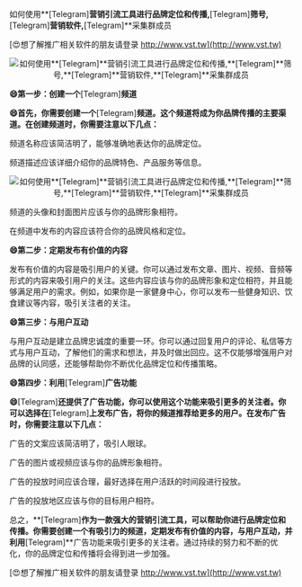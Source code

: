 如何使用**[Telegram]**营销引流工具进行品牌定位和传播,**[Telegram]**筛号,**[Telegram]**营销软件,**[Telegram]**采集群成员

[😍想了解推广相关软件的朋友请登录 http://www.vst.tw](http://www.vst.tw)

 <center><img src="https://vst.tw/MP4/tuiguang/png/4.png" alt="如何使用**[Telegram]**营销引流工具进行品牌定位和传播,**[Telegram]**筛号,**[Telegram]**营销软件,**[Telegram]**采集群成员"></center>

**😄第一步：创建一个**[Telegram]**频道**

**😄首先，你需要创建一个**[Telegram]**频道。这个频道将成为你品牌传播的主要渠道。在创建频道时，你需要注意以下几点：**

频道名称应该简洁明了，能够准确地表达你的品牌定位。

频道描述应该详细介绍你的品牌特色、产品服务等信息。

 <center><img src="https://vst.tw/MP4/tuiguang/png/3.png" alt="如何使用**[Telegram]**营销引流工具进行品牌定位和传播,**[Telegram]**筛号,**[Telegram]**营销软件,**[Telegram]**采集群成员"></center>

频道的头像和封面图片应该与你的品牌形象相符。

在频道中发布的内容应该符合你的品牌风格和定位。

**😄第二步：定期发布有价值的内容**

发布有价值的内容是吸引用户的关键。你可以通过发布文章、图片、视频、音频等形式的内容来吸引用户的关注。这些内容应该与你的品牌形象和定位相符，并且能够满足用户的需求。例如，如果你是一家健身中心，你可以发布一些健身知识、饮食建议等内容，吸引关注者的关注。

**😄第三步：与用户互动**

与用户互动是建立品牌忠诚度的重要一环。你可以通过回复用户的评论、私信等方式与用户互动，了解他们的需求和想法，并及时做出回应。这不仅能够增强用户对品牌的认同感，还能够帮助你不断优化品牌定位和传播策略。

**😄第四步：利用**[Telegram]**广告功能**

**😄**[Telegram]**还提供了广告功能，你可以使用这个功能来吸引更多的关注者。你可以选择在**[Telegram]**上发布广告，将你的频道推荐给更多的用户。在发布广告时，你需要注意以下几点：**

广告的文案应该简洁明了，吸引人眼球。

广告的图片或视频应该与你的品牌形象相符。

广告的投放时间应该合理，最好选择在用户活跃的时间段进行投放。

广告的投放地区应该与你的目标用户相符。

总之，**[Telegram]**作为一款强大的营销引流工具，可以帮助你进行品牌定位和传播。你需要创建一个有吸引力的频道，定期发布有价值的内容，与用户互动，并利用**[Telegram]**广告功能来吸引更多的关注者。通过持续的努力和不断的优化，你的品牌定位和传播将会得到进一步加强。

[😍想了解推广相关软件的朋友请登录 http://www.vst.tw](http://www.vst.tw)



